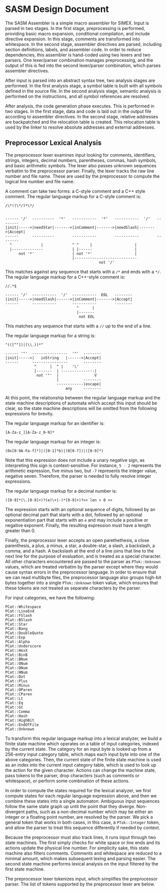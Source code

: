 SASM Design Document
====================

The SASM Assembler is a simple macro assembler for SIMEX.  Input is parsed in
two stages.  In the first stage, preprocessing is performed, providing basic
macro expansion, conditional compilation, and include directive expansion.  In
this stage, comments are transformed into whitespace.  In the second stage,
assembler directives are parsed, including section definitions, labels, and
assembler code.  In order to reduce dependencies, this assembler is hand-coded
using two lexers and two parsers.  One lexer/parser combination manages
preprocessing, and the output of this is fed into the second lexer/parser
combination, which parses assembler directives.

After input is parsed into an abstract syntax tree, two analysis stages are
performed.  In the first analysis stage, a symbol table is built with all
symbols defined in the source file.  In the second analysis stage, semantic
analysis is performed on the instructions, and all symbol references are
resolved.

After analysis, the code generation phase executes.  This is performed in two
stages.  In the first stage, data and code is laid out in the output file
according to assembler directives.  In the second stage, relative addresses are
backpatched and the relocation table is created.  This relocation table is used
by the linker to resolve absolute addresses and external addresses.

Preprocessor Lexical Analysis
-----------------------------

The preprocessor lexer examines input looking for comments, identifiers,
strings, integers, decimal numbers, parentheses, commas, hash symbols, and basic
arithmetic symbols.  The lexer also passes unknown sequences verbatim to the
preprocessor parser.  Finally, the lexer tracks the raw line number and file
name.  These are used by the preprocessor to compute the logical line number and
file name.

A comment can take two forms: a C-style comment and a C++ style comment.  The
regular language markup for a C-style comment is:

    /\*!(\*/)*\*/


    ------ '/'  ----------  '*'   -----------  '*'   -----------  '/'   --------
    |init|----->|needStar|------->|inComment|------->|needSlash|------->|Accept|
    ------      ----------        -----------        -----------        --------
      ^             |             ^ ^     |                   |
      |--------------             | |------                   |
          not '*'                 | not '*'                   |
                                  |----------------------------
                                              not '/'

This matches against any sequence that starts with a `/*` and ends with a `*/`.
The regular language markup for a C++-style comment is:

    //.*$

    ------ '/'  -----------  '/'  -----------  EOL   --------
    |init|----->|needSlash|------>|inComment|------->|Accept|
    ------      -----------       -----------        --------
                                    ^      |
                                    |-------
                                     not EOL

This matches any sequence that starts with a `//` up to the end of a line.

The regular language markup for a string is:

    "(([^"])|(\\.))*"

    ------ '"'  ----------------  '"'  --------
    |init|----->|   inString   |------>|Accept|
    ------      ----------------       --------
                 ^      |  ^ |    '\'
                 |-------  | ---------------|
                  not '"'  |                V
                           |           --------
                           ------------|escape|
                               any     --------

At this point, the relationship between the regular language markup and the
state machine descriptions of automata which accept this input should be clear,
so the state machine descriptions will be omitted from the following expressions
for brevity.

The regular language markup for an identifier is:

    [A-Za-z_][A-Za-z_0-9]*

The regular language markup for an integer is:

    (0x[0-9A-Fa-f]*)|([0-1]*b)|(0[0-7])|([0-9]*)

Note that this expression does not include a unary negative sign, as
interpreting this sign is context-sensitive. For instance, `5 - 2` represents
the arithmetic expression, five minus two, but `-7` represents the integer
value, negative seven.  Therefore, the parser is needed to fully resolve integer
expressions.

The regular language markup for a decimal number is:

    ([0-9]*(\.[0-9]+)?(e(\+|-)*[0-9]+)?<< len > 0 >>

The expression starts with an optional sequence of digits, followed by an
optional decimal part that starts with a dot, followed by an optional
exponentiation part that starts with an `e` and may include a positive or
negative exponent.  Finally, the resulting expression must have a length greater
than 0.

Finally, the preprocessor lexer accepts an open parethethesis, a close
parenthesis, a plus, a minus, a star, a double-star, a slash, a backslash, a
comma, and a hash.  A backslash at the end of a line joins that line to the next
line for the purpose of evaluation, and is treated as a special character.  All
other characters encountered are passed to the parser as `PTok::Unknown` values,
which are treated verbatim by the parser except where they would cause syntax
errors in the preprocessor language.  In order to ensure that we can read
multibyte files, the preprocessor language also groups high-bit bytes together
into a single `PTok::Unknown` token value, which ensures that these tokens are
not treated as separate characters by the parser.

For input categories, we have the following:

    PCat::Whitespace
    PCat::LineEnd
    PCat::FSlash
    PCat::BSlash
    PCat::Star
    PCat::Bang
    PCat::DoubleQuote
    PCat::Exp
    PCat::Alpha
    PCat::Underscore
    PCat::HexX
    PCat::BinB
    PCat::BNum
    PCat::ONum
    PCat::DNum
    PCat::HNum
    PCat::Dot
    PCat::Plus
    PCat::Minus
    PCat::OParen
    PCat::CParen
    PCat::Lt
    PCat::Eq
    PCat::Gt
    PCat::Comma
    PCat::Hash
    PCat::HighBit
    PCat::EndOfFile
    PCat::Unknown

To transform this regular language markup into a lexical analyzer, we build a
finite state machine which operates on a table of input categories, indexed by
the current state.  The category for an input byte is looked up from a 256-entry
input category table, which maps each input byte into one of the above
categories.  Then, the current state of the finite state machine is used as an
index into the current input category table, which is used to look up the action
for the given character.  Actions can change the machine state, pass tokens to
the parser, drop characters (such as comments or whitespace), or perform some
combination of these actions.

In order to compute the states required for the lexical analyzer, we first
compute states for each regular language expression above, and then we combine
these states into a single automaton.  Ambiguous input sequences follow the same
state graph up until the point that they diverge.  Non-divergent paths, such as
a non-decimal number which may be either an integer or a floating point number,
are resolved by the parser.  We pick a general token that works in both cases,
in this case, a `PTok::Integer` token, and allow the parser to treat this
sequence differently if needed by context.

Because the preprocessor must also track lines, it runs input through two
state machines.  The first simply checks for white space or line ends and its
actions update the physical line number.  For simplicity sake, this state
machine also filters comments.  Comments and whitespace are reduced to a minimal
amount, which makes subsequent lexing and parsing easier.  The second state
machine performs lexical analysis on the input filtered by the first state
machine.

The preprocessor lexer tokenizes input, which simplifies the preprocessor
parser.  The list of tokens supported by the preprocessor lexer are below.
